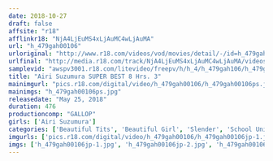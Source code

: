 ```yaml
---
date: 2018-10-27
draft: false
affsite: "r18"
afflinkr18: "NjA4LjEuMS4xLjAuMC4wLjAuMA"
url: "h_479gah00106"
urloriginal: "http://www.r18.com/videos/vod/movies/detail/-/id=h_479gah00106"
urlfinal: "http://media.r18.com/track/NjA4LjEuMS4xLjAuMC4wLjAuMA/videos/vod/movies/detail/-/id=h_479gah00106"
samplevid: "awspv3001.r18.com/litevideo/freepv/h/h_4/h_479gah106/h_479gah106_dmb_w.mp4"
title: "Airi Suzumura SUPER BEST 8 Hrs. 3"
mainimgurl: "pics.r18.com/digital/video/h_479gah00106/h_479gah00106ps.jpg"
mainimgs: "h_479gah00106ps.jpg"
releasedate: "May 25, 2018"
duration: 476
productioncomp: "GALLOP"
girls: ['Airi Suzumura']
categories: ['Beautiful Tits', 'Beautiful Girl', 'Slender', 'School Uniform', 'Featured Actress', 'Over 4 Hours', 'Hi-Def', 'Actress Best Compilation']
imgurls: ['pics.r18.com/digital/video/h_479gah00106/h_479gah00106jp-1.jpg', 'pics.r18.com/digital/video/h_479gah00106/h_479gah00106jp-2.jpg', 'pics.r18.com/digital/video/h_479gah00106/h_479gah00106jp-3.jpg', 'pics.r18.com/digital/video/h_479gah00106/h_479gah00106jp-4.jpg', 'pics.r18.com/digital/video/h_479gah00106/h_479gah00106jp-5.jpg', 'pics.r18.com/digital/video/h_479gah00106/h_479gah00106jp-6.jpg', 'pics.r18.com/digital/video/h_479gah00106/h_479gah00106jp-7.jpg', 'pics.r18.com/digital/video/h_479gah00106/h_479gah00106jp-8.jpg', 'pics.r18.com/digital/video/h_479gah00106/h_479gah00106jp-9.jpg', 'pics.r18.com/digital/video/h_479gah00106/h_479gah00106jp-10.jpg', 'pics.r18.com/digital/video/h_479gah00106/h_479gah00106jp-11.jpg', 'pics.r18.com/digital/video/h_479gah00106/h_479gah00106jp-12.jpg', 'pics.r18.com/digital/video/h_479gah00106/h_479gah00106jp-13.jpg', 'pics.r18.com/digital/video/h_479gah00106/h_479gah00106jp-14.jpg', 'pics.r18.com/digital/video/h_479gah00106/h_479gah00106jp-15.jpg', 'pics.r18.com/digital/video/h_479gah00106/h_479gah00106jp-16.jpg', 'pics.r18.com/digital/video/h_479gah00106/h_479gah00106jp-17.jpg', 'pics.r18.com/digital/video/h_479gah00106/h_479gah00106jp-18.jpg', 'pics.r18.com/digital/video/h_479gah00106/h_479gah00106jp-19.jpg', 'pics.r18.com/digital/video/h_479gah00106/h_479gah00106jp-20.jpg']
imgs: ['h_479gah00106jp-1.jpg', 'h_479gah00106jp-2.jpg', 'h_479gah00106jp-3.jpg', 'h_479gah00106jp-4.jpg', 'h_479gah00106jp-5.jpg', 'h_479gah00106jp-6.jpg', 'h_479gah00106jp-7.jpg', 'h_479gah00106jp-8.jpg', 'h_479gah00106jp-9.jpg', 'h_479gah00106jp-10.jpg', 'h_479gah00106jp-11.jpg', 'h_479gah00106jp-12.jpg', 'h_479gah00106jp-13.jpg', 'h_479gah00106jp-14.jpg', 'h_479gah00106jp-15.jpg', 'h_479gah00106jp-16.jpg', 'h_479gah00106jp-17.jpg', 'h_479gah00106jp-18.jpg', 'h_479gah00106jp-19.jpg', 'h_479gah00106jp-20.jpg']
---
```

